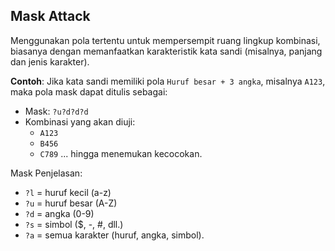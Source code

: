## Mask Attack 

Menggunakan pola tertentu untuk mempersempit ruang lingkup kombinasi, biasanya dengan memanfaatkan karakteristik kata sandi (misalnya, panjang dan jenis karakter).

**Contoh**: Jika kata sandi memiliki pola `Huruf besar + 3 angka`, misalnya `A123`, maka pola mask dapat ditulis sebagai:

- Mask: `?u?d?d?d`
- Kombinasi yang akan diuji:
  - `A123`
  - `B456`
  - `C789` ... hingga menemukan kecocokan.
 
Mask Penjelasan:

- `?l` = huruf kecil (a-z)
- `?u` = huruf besar (A-Z)
- `?d` = angka (0-9)
- `?s` = simbol ($, -, #, dll.)
- `?a` = semua karakter (huruf, angka, simbol).
